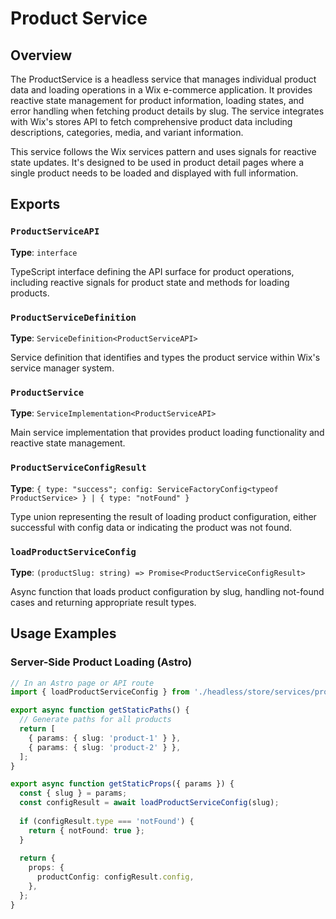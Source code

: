 # Product Service

## Overview

The ProductService is a headless service that manages individual product data and loading operations in a Wix e-commerce application. It provides reactive state management for product information, loading states, and error handling when fetching product details by slug. The service integrates with Wix's stores API to fetch comprehensive product data including descriptions, categories, media, and variant information.

This service follows the Wix services pattern and uses signals for reactive state updates. It's designed to be used in product detail pages where a single product needs to be loaded and displayed with full information.

## Exports

### `ProductServiceAPI`
**Type**: `interface`

TypeScript interface defining the API surface for product operations, including reactive signals for product state and methods for loading products.

### `ProductServiceDefinition`
**Type**: `ServiceDefinition<ProductServiceAPI>`

Service definition that identifies and types the product service within Wix's service manager system.

### `ProductService`
**Type**: `ServiceImplementation<ProductServiceAPI>`

Main service implementation that provides product loading functionality and reactive state management.

### `ProductServiceConfigResult`
**Type**: `{ type: "success"; config: ServiceFactoryConfig<typeof ProductService> } | { type: "notFound" }`

Type union representing the result of loading product configuration, either successful with config data or indicating the product was not found.

### `loadProductServiceConfig`
**Type**: `(productSlug: string) => Promise<ProductServiceConfigResult>`

Async function that loads product configuration by slug, handling not-found cases and returning appropriate result types.

## Usage Examples

### Server-Side Product Loading (Astro)
```typescript
// In an Astro page or API route
import { loadProductServiceConfig } from './headless/store/services/product-service';

export async function getStaticPaths() {
  // Generate paths for all products
  return [
    { params: { slug: 'product-1' } },
    { params: { slug: 'product-2' } },
  ];
}

export async function getStaticProps({ params }) {
  const { slug } = params;
  const configResult = await loadProductServiceConfig(slug);
  
  if (configResult.type === 'notFound') {
    return { notFound: true };
  }
  
  return {
    props: {
      productConfig: configResult.config,
    },
  };
}
```
